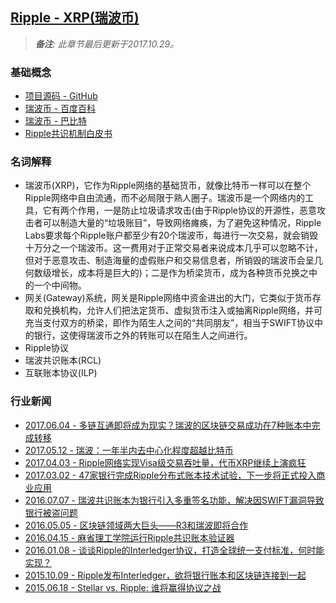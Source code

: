 ## [Ripple - XRP(瑞波币)](https://ripple.com) ##

> _**备注**: 此章节最后更新于2017.10.29。_

### 基础概念 ###

* [项目源码 - GitHub](https://github.com/ripple/rippled)
* [瑞波币 - 百度百科](https://baike.baidu.com/item/瑞波币)
* [瑞波币 - 巴比特](http://www.8btc.com/ripple)
* [Ripple共识机制白皮书](https://ripple.com/files/ripple_consensus_whitepaper.pdf)

### 名词解释 ###

* 瑞波币(XRP)，它作为Ripple网络的基础货币，就像比特币一样可以在整个Ripple网络中自由流通，而不必局限于熟人圈子。瑞波币是一个网络内的工具，它有两个作用，一是防止垃圾请求攻击(由于Ripple协议的开源性，恶意攻击者可以制造大量的“垃圾账目”，导致网络瘫痪，为了避免这种情况，Ripple Labs要求每个Ripple账户都至少有20个瑞波币，每进行一次交易，就会销毁十万分之一个瑞波币。这一费用对于正常交易者来说成本几乎可以忽略不计，但对于恶意攻击、制造海量的虚假账户和交易信息者，所销毁的瑞波币会呈几何数级增长，成本将是巨大的)；二是作为桥梁货币，成为各种货币兑换之中的一个中间物。
* 网关(Gateway)系统，网关是Ripple网络中资金进出的大门，它类似于货币存取和兑换机构，允许人们把法定货币、虚拟货币注入或抽离Ripple网络，并可充当支付双方的桥梁，即作为陌生人之间的“共同朋友”，相当于SWIFT协议中的银行，这使得瑞波币之外的转账可以在陌生人之间进行。
* Ripple协议
* 瑞波共识账本(RCL)
* 互联账本协议(ILP)

### 行业新闻 ###

* [2017.06.04 - 多链互通即将成为现实？瑞波的区块链交易成功在7种账本中完成转移](http://www.8btc.com/interoperability-ripple)
* [2017.05.12 - 瑞波：一年半内去中心化程度超越比特币](http://www.8btc.com/ripple-decentralized-bitcoin)
* [2017.04.03 - Ripple网络实现Visa级交易吞吐量，代币XRP继续上演疯狂](http://www.8btc.com/ripple-claims-transaction-thoroughput-now)
* [2017.03.02 - 47家银行完成Ripple分布式账本技术试验，下一步将正式投入商业应用](http://www.8btc.com/dlt-cloud-pilot-ripple-tech)
* [2016.07.07 - 瑞波共识账本为银行引入多重签名功能，解决因SWIFT漏洞导致银行被盗问题](http://www.8btc.com/ripple-consensus-ledger-muti-sign-feature)
* [2016.05.05 - 区块链领域两大巨头——R3和瑞波即将合作](http://www.8btc.com/blockchain-leaders-join-forces)
* [2016.04.15 - 麻省理工学院运行Ripple共识账本验证器](http://www.8btc.com/mit-run-ripple)
* [2016.01.08 - 谈谈Ripple的Interledger协议，打造全球统一支付标准，何时能实现？](http://www.8btc.com/on-interledger)
* [2015.10.09 - Ripple发布Interledger，欲将银行账本和区块链连接到一起](http://www.8btc.com/interledger)
* [2015.06.18 - Stellar vs. Ripple: 谁将赢得协议之战](http://www.8btc.com/stellar-vs-ripple)
